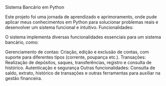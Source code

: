 Sistema Bancário em Python

Este projeto foi uma jornada de aprendizado e aprimoramento, onde pude aplicar meus conhecimentos em Python para solucionar problemas reais e desenvolver um sistema funcional e intuitivo.
Funcionalidades:

O sistema implementa diversas funcionalidades essenciais para um sistema bancário, como:

Gerenciamento de contas: Criação, edição e exclusão de contas, com suporte para diferentes tipos (corrente, poupança etc.).
Transações: Realização de depósitos, saques, transferências, registro e consulta de histórico.
Autenticação e segurança
Outras funcionalidades: Consulta de saldo, extrato, histórico de transações e outras ferramentas para auxiliar na gestão financeira.

